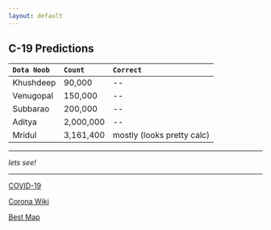 ```yaml
---
layout: default
---
```


## C-19 Predictions


| `Dota Noob`        | `Count`    | `Correct` |
|:-------------|:------------------|:------|
| Khushdeep         | 90,000 | -- |
| Venugopal         | 150,000 | -- |
| Subbarao         | 200,000 | -- |
| Aditya         | 2,000,000 | -- |
| Mridul         | 3,161,400 | mostly (looks pretty calc) |



* * *

_lets see!_


* * * 

[COVID-19](https://www.covid19india.org/)

[Corona Wiki](https://en.wikipedia.org/wiki/Coronavirus_disease_2019)

[Best Map](https://coronavirus.jhu.edu/map.html)
